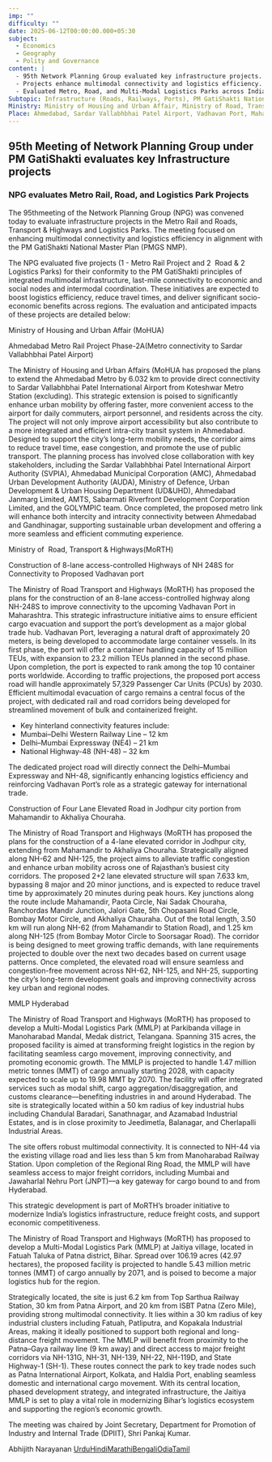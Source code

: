 ```yaml
---
imp: ""
difficulty: ""
date: 2025-06-12T00:00:00.000+05:30
subject:
  - Economics
  - Geography
  - Polity and Governance
content: |
  - 95th Network Planning Group evaluated key infrastructure projects.
  - Projects enhance multimodal connectivity and logistics efficiency.
  - Evaluated Metro, Road, and Multi-Modal Logistics Parks across India.
Subtopic: Infrastructure (Roads, Railways, Ports), PM GatiShakti National Master Plan, Logistics and Supply Chain Management, Urban Development
Ministry: Ministry of Housing and Urban Affair, Ministry of Road, Transport & Highways, Department for Promotion of Industry and Internal Trade (DPIIT)
Place: Ahmedabad, Sardar Vallabhbhai Patel Airport, Vadhavan Port, Maharashtra, Jodhpur, Rajasthan, Parkibanda village, Medak district, Telangana, Jaitiya village, Patna district, Bihar
---
```


## 95th Meeting of Network Planning Group under PM GatiShakti evaluates key Infrastructure projects

### NPG evaluates Metro Rail, Road, and Logistics Park Projects

The 95thmeeting of the Network Planning Group (NPG) was convened today to evaluate infrastructure projects in the Metro Rail and Roads, Transport & Highways and Logistics Parks. The meeting focused on enhancing multimodal connectivity and logistics efficiency in alignment with the PM GatiShakti National Master Plan (PMGS NMP).

The NPG evaluated five projects (1 - Metro Rail Project and 2  Road & 2 Logistics Parks) for their conformity to the PM GatiShakti principles of integrated multimodal infrastructure, last-mile connectivity to economic and social nodes and intermodal coordination. These initiatives are expected to boost logistics efficiency, reduce travel times, and deliver significant socio-economic benefits across regions. The evaluation and anticipated impacts of these projects are detailed below:

Ministry of Housing and Urban Affair (MoHUA)

Ahmedabad Metro Rail Project Phase-2A(Metro connectivity to Sardar Vallabhbhai Patel Airport)

The Ministry of Housing and Urban Affairs (MoHUA has proposed the plans to extend the Ahmedabad Metro by 6.032 km to provide direct connectivity to Sardar Vallabhbhai Patel International Airport from Koteshwar Metro Station (excluding). This strategic extension is poised to significantly enhance urban mobility by offering faster, more convenient access to the airport for daily commuters, airport personnel, and residents across the city. The project will not only improve airport accessibility but also contribute to a more integrated and efficient intra-city transit system in Ahmedabad. Designed to support the city’s long-term mobility needs, the corridor aims to reduce travel time, ease congestion, and promote the use of public transport. The planning process has involved close collaboration with key stakeholders, including the Sardar Vallabhbhai Patel International Airport Authority (SVPIA), Ahmedabad Municipal Corporation (AMC), Ahmedabad Urban Development Authority (AUDA), Ministry of Defence, Urban Development & Urban Housing Department (UD&UHD), Ahmedabad Janmarg Limited, AMTS, Sabarmati Riverfront Development Corporation Limited, and the GOLYMPIC team. Once completed, the proposed metro link will enhance both intercity and intracity connectivity between Ahmedabad and Gandhinagar, supporting sustainable urban development and offering a more seamless and efficient commuting experience.

Ministry of  Road, Transport & Highways(MoRTH)

Construction of 8-lane access-controlled Highways of NH 248S for Connectivity to Proposed Vadhavan port

The Ministry of Road Transport and Highways (MoRTH) has proposed the plans for the construction of an 8-lane access-controlled highway along NH-248S to improve connectivity to the upcoming Vadhavan Port in Maharashtra. This strategic infrastructure initiative aims to ensure efficient cargo evacuation and support the port’s development as a major global trade hub. Vadhavan Port, leveraging a natural draft of approximately 20 meters, is being developed to accommodate large container vessels. In its first phase, the port will offer a container handling capacity of 15 million TEUs, with expansion to 23.2 million TEUs planned in the second phase. Upon completion, the port is expected to rank among the top 10 container ports worldwide. According to traffic projections, the proposed port access road will handle approximately 57,329 Passenger Car Units (PCUs) by 2030. Efficient multimodal evacuation of cargo remains a central focus of the project, with dedicated rail and road corridors being developed for streamlined movement of bulk and containerized freight.
- Key hinterland connectivity features include:
- Mumbai–Delhi Western Railway Line – 12 km
- Delhi–Mumbai Expressway (NE4) – 21 km
- National Highway-48 (NH-48) – 32 km

The dedicated project road will directly connect the Delhi–Mumbai Expressway and NH-48, significantly enhancing logistics efficiency and reinforcing Vadhavan Port’s role as a strategic gateway for international trade.

Construction of Four Lane Elevated Road in Jodhpur city portion from Mahamandir to Akhaliya Chouraha.

The Ministry of Road Transport and Highways (MoRTH has proposed the plans for the construction of a 4-lane elevated corridor in Jodhpur city, extending from Mahamandir to Akhaliya Chouraha. Strategically aligned along NH-62 and NH-125, the project aims to alleviate traffic congestion and enhance urban mobility across one of Rajasthan’s busiest city corridors. The proposed 2+2 lane elevated structure will span 7.633 km, bypassing 8 major and 20 minor junctions, and is expected to reduce travel time by approximately 20 minutes during peak hours. Key junctions along the route include Mahamandir, Paota Circle, Nai Sadak Chouraha, Ranchordas Mandir Junction, Jalori Gate, 5th Chopasani Road Circle, Bombay Motor Circle, and Akhaliya Chauraha. Out of the total length, 3.50 km will run along NH-62 (from Mahamandir to Station Road), and 1.25 km along NH-125 (from Bombay Motor Circle to Soorsagar Road). The corridor is being designed to meet growing traffic demands, with lane requirements projected to double over the next two decades based on current usage patterns. Once completed, the elevated road will ensure seamless and congestion-free movement across NH-62, NH-125, and NH-25, supporting the city’s long-term development goals and improving connectivity across key urban and regional nodes.

MMLP Hyderabad

The Ministry of Road Transport and Highways (MoRTH) has proposed to develop a Multi-Modal Logistics Park (MMLP) at Parkibanda village in Manoharabad Mandal, Medak district, Telangana. Spanning 315 acres, the proposed facility is aimed at transforming freight logistics in the region by facilitating seamless cargo movement, improving connectivity, and promoting economic growth. The MMLP is projected to handle 1.47 million metric tonnes (MMT) of cargo annually starting 2028, with capacity expected to scale up to 19.98 MMT by 2070. The facility will offer integrated services such as modal shift, cargo aggregation/disaggregation, and customs clearance—benefiting industries in and around Hyderabad. The site is strategically located within a 50 km radius of key industrial hubs including Chandulal Baradari, Sanathnagar, and Azamabad Industrial Estates, and is in close proximity to Jeedimetla, Balanagar, and Cherlapalli Industrial Areas.

The site offers robust multimodal connectivity. It is connected to NH-44 via the existing village road and lies less than 5 km from Manoharabad Railway Station. Upon completion of the Regional Ring Road, the MMLP will have seamless access to major freight corridors, including Mumbai and Jawaharlal Nehru Port (JNPT)—a key gateway for cargo bound to and from Hyderabad.

This strategic development is part of MoRTH’s broader initiative to modernize India’s logistics infrastructure, reduce freight costs, and support economic competitiveness.

The Ministry of Road Transport and Highways (MoRTH) has proposed to  develop a Multi-Modal Logistics Park (MMLP) at Jaitiya village, located in Fatuah Taluka of Patna district, Bihar. Spread over 106.19 acres (42.97 hectares), the proposed facility is projected to handle 5.43 million metric tonnes (MMT) of cargo annually by 2071, and is poised to become a major logistics hub for the region.

Strategically located, the site is just 6.2 km from Top Sarthua Railway Station, 30 km from Patna Airport, and 20 km from ISBT Patna (Zero Mile), providing strong multimodal connectivity. It lies within a 30 km radius of key industrial clusters including Fatuah, Patliputra, and Kopakala Industrial Areas, making it ideally positioned to support both regional and long-distance freight movement. The MMLP will benefit from proximity to the Patna–Gaya railway line (9 km away) and direct access to major freight corridors via NH-131G, NH-31, NH-139, NH-22, NH-119D, and State Highway-1 (SH-1). These routes connect the park to key trade nodes such as Patna International Airport, Kolkata, and Haldia Port, enabling seamless domestic and international cargo movement. With its central location, phased development strategy, and integrated infrastructure, the Jaitiya MMLP is set to play a vital role in modernizing Bihar’s logistics ecosystem and supporting the region’s economic growth.

The meeting was chaired by Joint Secretary, Department for Promotion of Industry and Internal Trade (DPIIT), Shri Pankaj Kumar.

Abhijith Narayanan
[Urdu](https://pib.gov.in/PressReleasePage.aspx?PRID=2136054)[Hindi](https://pib.gov.in/PressReleasePage.aspx?PRID=2136075)[Marathi](https://pib.gov.in/PressReleasePage.aspx?PRID=2136065)[Bengali](https://pib.gov.in/PressReleasePage.aspx?PRID=2136152)[Odia](https://pib.gov.in/PressReleasePage.aspx?PRID=2136250)[Tamil](https://pib.gov.in/PressReleasePage.aspx?PRID=2136066)